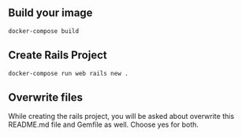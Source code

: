 ## Build your image
```docker-compose build```

## Create Rails Project
```docker-compose run web rails new .```

## Overwrite files
While creating the rails project, you will be asked about overwrite this README.md file and Gemfile as well.
Choose yes for both.